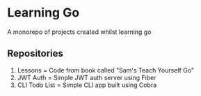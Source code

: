 # Learning Go

A monorepo of projects created whilst learning go

## Repositories

1. Lessons = Code from book called "Sam's Teach Yourself Go"
2. JWT Auth = Simple JWT auth server using Fiber
3. CLI Todo List = Simple CLI app built using Cobra

